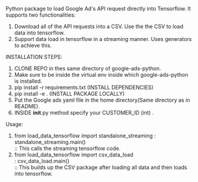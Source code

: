 Python package to load Google Ad's API request directly into Tensorflow. 
It supports two functionalities:
1. Download all of the API requests into a CSV. Use the the CSV to load data into tensorflow. 
2. Support data load in tensorflow in a streaming manner. Uses generators to achieve this. 



INSTALLATION STEPS: 
1. CLONE REPO in thes same directory of google-ads-python.
2. Make sure to be inside the virtual env inside which google-ads-python is installed. 
3. pip install -r requirements.txt   (INSTALL DEPENDENCIES)
4. pip install -e .  (INSTALL PACKAGE LOCALLY)
5. Put the Google ads yaml file in the home directory(Same directory as in README). 
6. INSIDE __init__.py method specify your CUSTOMER_ID (int) . 


Usage:

  1. from load_data_tensorflow import standalone_streaming 
		  : standalone_streaming.main()   
		 :: This calls the streaming tensorflow code.
  2. from load_data_tensorflow import csv_data_load  
		 : csv_data_load.main()  
		 :: This builds up the CSV package after loading all data and then loads into tensorflow. 
